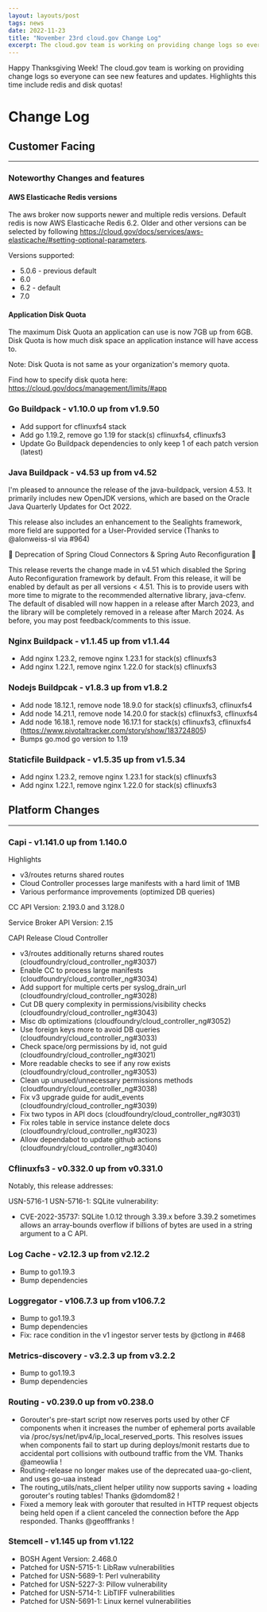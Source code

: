 ```yaml
---
layout: layouts/post
tags: news
date: 2022-11-23
title: "November 23rd cloud.gov Change Log"
excerpt: The cloud.gov team is working on providing change logs so everyone can see new features and updates.
---
```


Happy Thanksgiving Week! The cloud.gov team is working on providing change logs so everyone can see new features and updates. Highlights this time include redis and disk quotas!

# Change Log

## Customer Facing

---
### Noteworthy Changes and features
#### AWS Elasticache Redis versions
The aws broker now supports newer and multiple redis versions. Default redis is now AWS Elasticache Redis 6.2. Older and other versions can be selected by following https://cloud.gov/docs/services/aws-elasticache/#setting-optional-parameters.

Versions supported:
* 5.0.6 - previous default
* 6.0
* 6.2 - default
* 7.0

#### Application Disk Quota
The maximum Disk Quota an application can use is now 7GB up from 6GB. Disk Quota is how much disk space an application instance will have access to. 

Note: Disk Quota is not same as your organization's memory quota. 

Find how to specify disk quota here: https://cloud.gov/docs/management/limits/#app

### Go Buildpack - v1.10.0 up from v1.9.50

* Add support for cflinuxfs4 stack
* Add go 1.19.2, remove go 1.19 for stack(s) cflinuxfs4, cflinuxfs3
* Update Go Buildpack dependencies to only keep 1 of each patch version (latest)

### Java Buildpack - v4.53 up from v4.52

I'm pleased to announce the release of the java-buildpack, version 4.53. It primarily includes new OpenJDK versions, which are based on the Oracle Java Quarterly Updates for Oct 2022.

This release also includes an enhancement to the Sealights framework, more field are supported for a User-Provided service (Thanks to @alonweiss-sl via #964)

🚨 Deprecation of Spring Cloud Connectors & Spring Auto Reconfiguration 🚨

This release reverts the change made in v4.51 which disabled the Spring Auto Reconfiguration framework by default. From this release, it will be enabled by default as per all versions < 4.51. This is to provide users with more time to migrate to the recommended alternative library, java-cfenv. The default of disabled will now happen in a release after March 2023, and the library will be completely removed in a release after March 2024. As before, you may post feedback/comments to this issue.


### Nginx Buildpack - v1.1.45 up from v1.1.44

* Add nginx 1.23.2, remove nginx 1.23.1 for stack(s) cflinuxfs3
* Add nginx 1.22.1, remove nginx 1.22.0 for stack(s) cflinuxfs3

### Nodejs Buildpcak - v1.8.3 up from v1.8.2

* Add node 18.12.1, remove node 18.9.0
    for stack(s) cflinuxfs3, cflinuxfs4
* Add node 14.21.1, remove node 14.20.0
    for stack(s) cflinuxfs3, cflinuxfs4
* Add node 16.18.1, remove node 16.17.1
    for stack(s) cflinuxfs3, cflinuxfs4
    (https://www.pivotaltracker.com/story/show/183724805)
* Bumps go.mod go version to 1.19

### Staticfile Buildpack - v1.5.35 up from v1.5.34

* Add nginx 1.23.2, remove nginx 1.23.1 for stack(s) cflinuxfs3
* Add nginx 1.22.1, remove nginx 1.22.0 for stack(s) cflinuxfs3

## Platform Changes

---

### Capi - v1.141.0 up from 1.140.0

Highlights

* v3/routes returns shared routes
* Cloud Controller processes large manifests with a hard limit of 1MB
* Various performance improvements (optimized DB queries)

CC API Version: 2.193.0 and 3.128.0

Service Broker API Version: 2.15

CAPI Release
Cloud Controller
* v3/routes additionally returns shared routes (cloudfoundry/cloud_controller_ng#3037)
* Enable CC to process large manifests (cloudfoundry/cloud_controller_ng#3034)
* Add support for multiple certs per syslog_drain_url (cloudfoundry/cloud_controller_ng#3028)
* Cut DB query complexity in permissions/visibility checks (cloudfoundry/cloud_controller_ng#3043)
* Misc db optimizations (cloudfoundry/cloud_controller_ng#3052)
* Use foreign keys more to avoid DB queries (cloudfoundry/cloud_controller_ng#3033)
* Check space/org permissions by id, not guid (cloudfoundry/cloud_controller_ng#3021)
* More readable checks to see if any row exists (cloudfoundry/cloud_controller_ng#3053)
* Clean up unused/unnecessary permissions methods (cloudfoundry/cloud_controller_ng#3038)
* Fix v3 upgrade guide for audit_events (cloudfoundry/cloud_controller_ng#3039)
* Fix two typos in API docs (cloudfoundry/cloud_controller_ng#3031)
* Fix roles table in service instance delete docs (cloudfoundry/cloud_controller_ng#3023)
* Allow dependabot to update github actions (cloudfoundry/cloud_controller_ng#3040)

### Cflinuxfs3 - v0.332.0 up from v0.331.0

Notably, this release addresses:

USN-5716-1 USN-5716-1: SQLite vulnerability:
* CVE-2022-35737: SQLite 1.0.12 through 3.39.x before 3.39.2 sometimes allows an array-bounds overflow if billions of bytes are used in a string argument to a C API.

### Log Cache - v2.12.3 up from v2.12.2

* Bump to go1.19.3
* Bump dependencies

### Loggregator - v106.7.3 up from v106.7.2

* Bump to go1.19.3
* Bump dependencies
* Fix: race condition in the v1 ingestor server tests by @ctlong in #468

### Metrics-discovery - v3.2.3 up from v3.2.2

* Bump to go1.19.3
* Bump dependencies

### Routing - v0.239.0 up from v0.238.0

* Gorouter's pre-start script now reserves ports used by other CF components when it increases the number of ephemeral ports available via /proc/sys/net/ipv4/ip_local_reserved_ports. This resolves issues when components fail to start up during deploys/monit restarts due to accidental port collisions with outbound traffic from the VM. Thanks @ameowlia !
* Routing-release no longer makes use of the deprecated uaa-go-client, and uses go-uaa instead
* The routing_utils/nats_client helper utility now supports saving + loading gorouter's routing tables! Thanks @domdom82 !
* Fixed a memory leak with gorouter that resulted in HTTP request objects being held open if a client canceled the connection before the App responded. Thanks @geofffranks !

### Stemcell - v1.145 up from v1.122

* BOSH Agent Version: 2.468.0
* Patched for USN-5715-1: LibRaw vulnerabilities
* Patched for USN-5689-1: Perl vulnerability
* Patched for USN-5227-3: Pillow vulnerability
* Patched for USN-5714-1: LibTIFF vulnerabilities
* Patched for USN-5691-1: Linux kernel vulnerabilities

